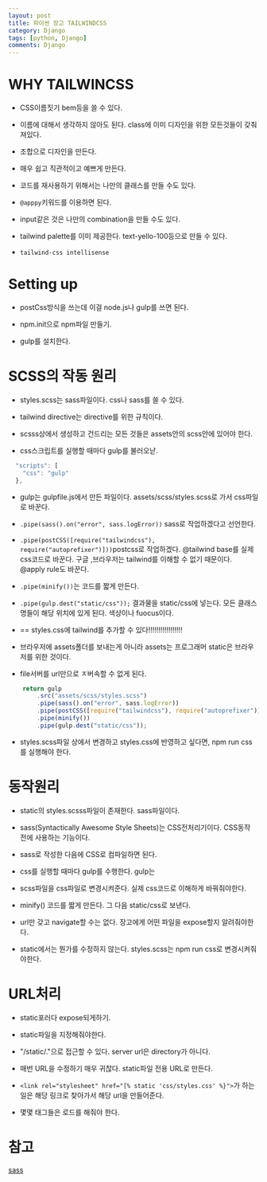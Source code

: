 ```yaml
---
layout: post
title: 파이썬 장고 TAILWINDCSS 
category: Django
tags: [python, Django]
comments: Django
---
```


# WHY TAILWINCSS

- CSS이름짓기 bem등을 쓸 수 있다.

- 이름에 대해서 생각하지 않아도 된다. class에 이미 디자인을 위한 모든것들이 갖춰져있다.

- 조합으로 디자인을 만든다.

- 매우 쉽고 직관적이고 예쁘게 만든다.

- 코드를 재사용하기 위해서는 나만의 클래스를 만들 수도 있다.

- `@apppy`키워드를 이용하면 된다.

- input같은 것은 나만의 combination을 만들 수도 있다.

- tailwind palette를 이미 제공한다. text-yello-100등으로 만들 수 있다.

- `tailwind-css intellisense`

# Setting up

- postCss방식을 쓰는데 이걸 node.js나 gulp를 쓰면 된다.

- npm.init으로 npm파일 만들기.

- gulp를 설치한다.

# SCSS의 작동 원리

- styles.scss는 sass파일이다. css나 sass를 쓸 수 있다.

- tailwind directive는 directive를 위한 규칙이다. 

- scsss상에서 생성하고 건드리는 모든 것들은 assets안의 scss안에 있어야 한다.

- css스크립트를 실행할 때마다 gulp를 불러오낟.

```javascript
  "scripts": [
    "css": "gulp"
  },
```

- gulp는 gulpfile.js에서 만든 파일이다. assets/scss/styles.scss로 가서 css파일로 바꾼다.

- `.pipe(sass().on("error", sass.logError))` sass로 작업하겠다고 선언한다.

- `.pipe(postCSS([require("tailwindcss"), require("autoprefixer")]))`postcss로 작업하겠다. @tailwind base를 실제 css코드로 바꾼다. 구글 ,브라우저는 tailwind를 이해할 수 없기 때문이다. @apply rule도 바꾼다.

- `.pipe(minify())`는 코드를 짧게 만든다.

- `.pipe(gulp.dest("static/css"));` 결과물을 static/css에 넣는다. 모든 클래스 명들이 해당 위치에 있게 된다. 색상이나 fuocus이다.

- == styles.css에 tailwind를 추가할 수 있다!!!!!!!!!!!!!!!!!

- 브라우저에 assets폴더를 보내는게 아니라 assets는 프로그래머 static은 브라우저를 위한 것이다.

- file서버를 url만으로 ㅈ버속할 수 없게 된다.

```javascript
    return gulp
        .src("assets/scss/styles.scss")
        .pipe(sass().on("error", sass.logError))
        .pipe(postCSS([require("tailwindcss"), require("autoprefixer")]))
        .pipe(minify())
        .pipe(gulp.dest("static/css"));
```


- styles.scss파일 상에서 변경하고 styles.css에 반영하고 싶다면, npm run css를 실행해야 한다.

# 동작원리

- static의 styles.scsss파일이 존재한다. sass파일이다.

- sass(Syntactically Awesome Style Sheets)는 CSS전처리기이다. CSS동작 전에 사용하는 기능이다.

- sass로 작성한 다음에 CSS로 컴파일하면 된다.

- css를 실행할 때마다 gulp를 수행한다. gulp는 

- scss파일을 css파일로 변경시켜준다. 실제 css코드로 이해하게 바꿔줘야한다.

- minify() 코드를 짧게 만든다. 그 다음 static/css로 보낸다.

- url만 갖고 navigate할 수는 없다. 장고에게 어떤 파일을 expose할지 알려줘야한다.

- static에서는 뭔가를 수정하지 않는다. styles.scss는 npm run css로 변경시켜줘야한다.

# URL처리

- static포러다 expose되게하기.

- static파일을 지정해줘야한다.

- "/static/."으로 접근할 수 있다. server url은 directory가 아니다.

- 매번 URL을 수정하기 매우 귀찮다. static파일 전용 URL로 만든다.

- `<link rel="stylesheet" href="[% static 'css/styles.css' %}">`가 하는 일은 해당 링크로 찾아가서 해당 url을 만들어준다.

- 몇몇 태그들은 로드를 해줘야 한다.

# 참고

[sass](https://heropy.blog/2018/01/31/sass/)